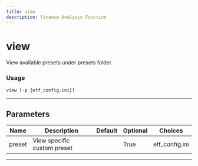 ```yaml
---
title: view
description: Finance Analysis Function
---
```


# view

View available presets under presets folder.

### Usage

```python
view [-p {etf_config.ini}]
```

---

## Parameters

| Name | Description | Default | Optional | Choices |
| ---- | ----------- | ------- | -------- | ------- |
| preset | View specific custom preset |  | True | etf_config.ini |

---
